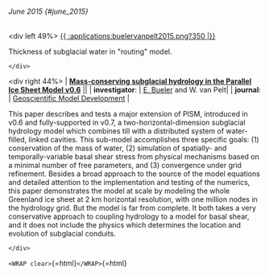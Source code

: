 ###### June 2015 {#june_2015}

\<div left 49%\> [{{ :applications:buelervanpelt2015.png?350
\|}}](http://www.geosci-model-dev.net/8/1613/2015/)

Thickness of subglacial water in \"routing\" model.

```{=html}
</div>
```
\<div right 44%\> \| **[Mass-conserving subglacial hydrology in the
Parallel Ice Sheet Model
v0.6](http://www.geosci-model-dev.net/8/1613/2015/)** \|\|
\| **investigator**: \| [E.
Bueler](http://bueler.github.io/) and W. van Pelt\| \|
**journal**: \| [Geoscientific Model
Development](http://www.geoscientific-model-development.net/index.html)
\|

This paper describes and tests a major extension of PISM, introduced in
v0.6 and fully-supported in v0.7, a two-horizontal-dimension subglacial
hydrology model which combines till with a distributed system of
water-filled, linked cavities. This sub-model accomplishes three
specific goals: (1) conservation of the mass of water, (2) simulation of
spatially- and temporally-variable basal shear stress from physical
mechanisms based on a minimal number of free parameters, and (3)
convergence under grid refinement. Besides a broad approach to the
source of the model equations and detailed attention to the
implementation and testing of the numerics, this paper demonstrates the
model at scale by modeling the whole Greenland ice sheet at 2 km
horizontal resolution, with one million nodes in the hydrology grid. But
the model is far from complete. It both takes a very conservative
approach to coupling hydrology to a model for basal shear, and it does
not include the physics which determines the location and evolution of
subglacial conduits.

```{=html}
</div>
```
`<WRAP clear>`{=html}`</WRAP>`{=html}

